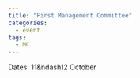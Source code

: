 ```yaml
---
title: "First Management Committee"
categories:
  - event
tags:
  - MC
---
```


Dates: 11&ndash12 October